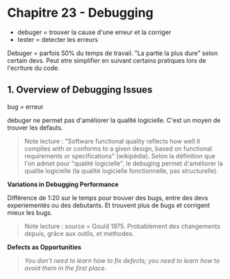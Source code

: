 
# Chapitre 23 - Debugging

- debuger = trouver la cause d'une erreur et la corriger
- tester = detecter les erreurs

Debuger = parfois 50% du temps de travail. "La partie la plus dure" selon certain devs.
Peut etre simplifier en suivant certains pratiques lors de l'ecriture du code.

## 1. Overview of Debugging Issues

bug = erreur

debuger ne permet pas d'améliorer la qualité logicielle. C'est un moyen de trouver les defauts.

> Note lecture : "Software functional quality reflects how well it complies with or conforms to a given design, 
based on functional requirements or specifications" (wikipédia). Selon la définition que l'on admet pour "qualité
logicielle", le debuging permet d'améliorer la qualite logicielle (la qualité logicielle fonctionnelle, pas structurelle).

**Variations in Debugging Performance**

Différence de 1:20 sur le temps pour trouver des bugs, entre des devs experiementés ou des debutants. Et trouvent plus de bugs
et corrigent mieux les bugs.

> Note lecture : source = Gould 1975. Probablement des changements depuis, grâce aux outils, et methodes.

**Defects as Opportunities**

> *You don’t need to learn how to fix defects; you need to learn how to avoid them in the first place.*

